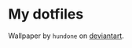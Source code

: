 # My dotfiles

Wallpaper by `hundone` on [deviantart](https://hundone.deviantart.com/art/Solarized-Arch-Linux-526680930).
